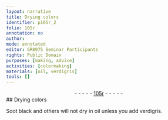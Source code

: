 ```yaml
---
layout: narrative
title: Drying colors
identifier: p105r_2
folio: 105r
annotation: no
author:
mode: annotated
editor: GR8975 Seminar Participants
rights: Public Domain
purposes: [making, advice]
activities: [colormaking]
materials: [oil, verdigris]
tools: []
---
```


 <div class="folio" align="center">- - - - - <a href="http://gallica.bnf.fr/ark:/12148/btv1b10500001g/f215.image" target="_blank">105r</a> - - - - - </div>   
## Drying colors

 
<span class="activity"></span><span class="color">Soot black</span> and others will not dry in <span class="material">oil</span> unless you add <span class="material">verdigris</span>.
 
